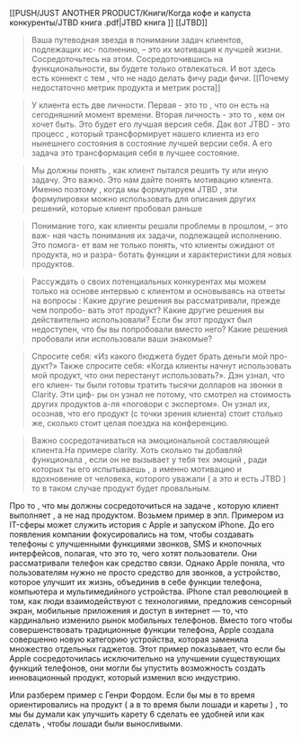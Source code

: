 [[PUSH/JUST ANOTHER PRODUCT/Книги/Когда кофе и капуста конкуренты/JTBD книга .pdf|JTBD книга ]]
[[JTBD]]


>Ваша путеводная звезда в понимании задач клиентов, подлежащих ис- полнению, – это их мотивация к лучшей жизни. Сосредоточьтесь на этом. Сосредоточившись на функциональности, вы будете только отвлекаться. И вот здесь есть коннект с тем , что не надо делать фичу ради фичи. [[Почему недостаточно метрик продукта и метрик роста]]

>У клиента есть две личности. Первая - это то , что он есть на сегодняшний момент времени. Вторая личность - это то , кем он хочет быть. Это будет его лучшая версия себя. Дак вот JTBD - это процесс , который трансформирует нашего клиента из его нынешнего состояния  в состояние лучшей версии себя. А его задача это трансформация себя в лучшее состояние. 


>Мы должны понять , как клиент пытался решить ту или иную задачу. Это важно. Это нам дайте понять мотивацию клиента. Именно поэтому , когда мы формулируем JTBD , эти формулировки можно использовать для описания других решений, которые клиент пробовал раньше 

>Понимание того, как клиенты решали проблемы в прошлом, – это важ- ная часть понимания их задачи, подлежащей исполнению. Это помога- ет вам не только понять, что клиенты ожидают от продукта, но и разра- ботать функции и характеристики для новых продуктов.

>Рассуждать о своих потенциальных конкурентах мы можем только на основе интервью с клиентом и основываясь на ответы на вопросы : Какие другие решения вы рассматривали, прежде чем попробо- вать этот продукт? Какие другие решения вы действительно использовали? Если бы этот продукт был недоступен, что бы вы попробовали вместо него? Какие решения пробовали или использовали ваши знакомые?

>Спросите себя: «Из какого бюджета будет брать деньги мой про- дукт?» Также спросите себя: «Когда клиенты начнут использовать мой продукт, что они перестанут использовать?». Дэн узнал, что его клиен- ты были готовы тратить тысячи долларов на звонки в Clarity. Эти циф- ры он узнал не потому, что смотрел на стоимость других продуктов а-ля «поговори с экспертом». Он узнал их, осознав, что его продукт (с точки зрения клиента) стоит столько же, сколько стоит целая поездка на конференцию.

>Важно сосредотачиваться на эмоциональной составляющей клиента.На примере clarity. Хоть сколько ты добавляй функционала , если он не вызывает у тебя тех эмоций , ради которых ты его испытываешь , а именно мотивацию и вдохновение от человека, которого уважали ( а это и есть JTBD ) то в таком случае продукт будет провальным.  

Про то , что мы должны сосредоточиться на задаче , которую клиент выполняет , а не над продуктом. Возьмем пример в эпл. Примером из IT-сферы может служить история с Apple и запуском iPhone. До его появления компании фокусировались на том, чтобы создавать телефоны с улучшенными функциями звонков, SMS и кнопочных интерфейсов, полагая, что это то, чего хотят пользователи. Они рассматривали телефон как средство связи. Однако Apple поняла, что пользователям нужно не просто средство для звонков, а устройство, которое улучшит их жизнь, объединив в себе функции телефона, компьютера и мультимедийного устройства. iPhone стал революцией в том, как люди взаимодействуют с технологиями, предложив сенсорный экран, мобильные приложения и доступ в интернет — то, что кардинально изменило рынок мобильных телефонов. Вместо того чтобы совершенствовать традиционные функции телефона, Apple создала совершенно новую категорию устройства, которая заменила множество отдельных гаджетов. Этот пример показывает, что если бы Apple сосредоточилась исключительно на улучшении существующих функций телефонов, они могли бы упустить возможность создать инновационный продукт, который изменил всю индустрию. 

Или разберем пример с Генри Фордом. Если бы мы в то время ориентировались на продукт ( а в то время были лошади и кареты ) , то мы бы думали как улучшить карету 6 сделать ее удобней или как сделать , чтобы лошади были выносливыми. 



